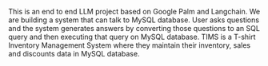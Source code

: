 This is an end to end LLM project based on Google Palm and Langchain. We are building a system that can talk to MySQL database. User asks questions and the system generates answers by converting those questions to an SQL query and then executing that query on MySQL database. TIMS is a T-shirt Inventory Management System where they maintain their inventory, sales and discounts data in MySQL database.
